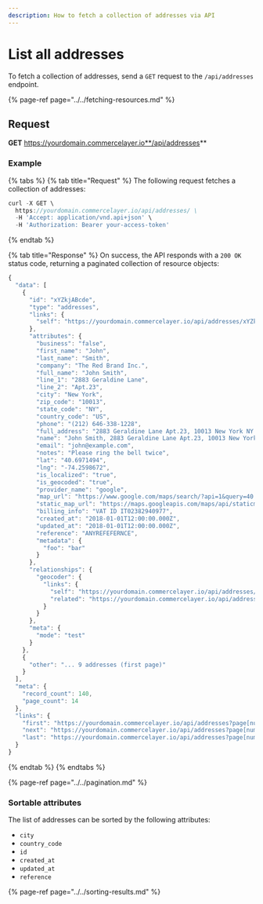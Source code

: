 ```yaml
---
description: How to fetch a collection of addresses via API
---
```


# List all addresses

To fetch a collection of addresses, send a `GET` request to the `/api/addresses` endpoint.

{% page-ref page="../../fetching-resources.md" %}

## Request

**GET** https://yourdomain.commercelayer.io**/api/addresses**

### **Example**

{% tabs %}
{% tab title="Request" %}
The following request fetches a collection of addresses:

```javascript
curl -X GET \
  https://yourdomain.commercelayer.io/api/addresses/ \
  -H 'Accept: application/vnd.api+json' \
  -H 'Authorization: Bearer your-access-token'
```
{% endtab %}

{% tab title="Response" %}
On success, the API responds with a `200 OK` status code, returning a paginated collection of resource objects:

```javascript
{
  "data": [
    {
      "id": "xYZkjABcde",
      "type": "addresses",
      "links": {
        "self": "https://yourdomain.commercelayer.io/api/addresses/xYZkjABcde"
      },
      "attributes": {
        "business": "false",
        "first_name": "John",
        "last_name": "Smith",
        "company": "The Red Brand Inc.",
        "full_name": "John Smith",
        "line_1": "2883 Geraldine Lane",
        "line_2": "Apt.23",
        "city": "New York",
        "zip_code": "10013",
        "state_code": "NY",
        "country_code": "US",
        "phone": "(212) 646-338-1228",
        "full_address": "2883 Geraldine Lane Apt.23, 10013 New York NY (US) (212) 646-338-1228",
        "name": "John Smith, 2883 Geraldine Lane Apt.23, 10013 New York NY (US) (212) 646-338-1228",
        "email": "john@example.com",
        "notes": "Please ring the bell twice",
        "lat": "40.6971494",
        "lng": "-74.2598672",
        "is_localized": "true",
        "is_geocoded": "true",
        "provider_name": "google",
        "map_url": "https://www.google.com/maps/search/?api=1&query=40.6971494,-74.2598672",
        "static_map_url": "https://maps.googleapis.com/maps/api/staticmap?center=40.6971494,-74.2598672&size=640x320&zoom=15",
        "billing_info": "VAT ID IT02382940977",
        "created_at": "2018-01-01T12:00:00.000Z",
        "updated_at": "2018-01-01T12:00:00.000Z",
        "reference": "ANYREFEFERNCE",
        "metadata": {
          "foo": "bar"
        }
      },
      "relationships": {
        "geocoder": {
          "links": {
            "self": "https://yourdomain.commercelayer.io/api/addresses/xYZkjABcde/relationships/geocoder",
            "related": "https://yourdomain.commercelayer.io/api/addresses/xYZkjABcde/geocoder"
          }
        }
      },
      "meta": {
        "mode": "test"
      }
    },
    {
      "other": "... 9 addresses (first page)"
    }
  ],
  "meta": {
    "record_count": 140,
    "page_count": 14
  },
  "links": {
    "first": "https://yourdomain.commercelayer.io/api/addresses?page[number]=1&page[size]=10",
    "next": "https://yourdomain.commercelayer.io/api/addresses?page[number]=2&page[size]=10",
    "last": "https://yourdomain.commercelayer.io/api/addresses?page[number]=14&page[size]=10"
  }
}
```
{% endtab %}
{% endtabs %}

{% page-ref page="../../pagination.md" %}

### Sortable attributes

The list of addresses can be sorted by the following attributes:

* `city`
* `country_code`
* `id`
* `created_at`
* `updated_at`
* `reference`

{% page-ref page="../../sorting-results.md" %}

